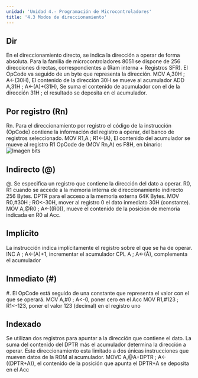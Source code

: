 ```yaml
---
unidad: 'Unidad 4.- Programación de Microcontroladores'
title: '4.3 Modos de direccionamiento'
---
```


## Dir
En el direccionamiento directo, se indica la dirección a operar de forma absoluta.
Para la familia de microcontroladores 8051 se dispone de 256 direcciones directas, correspondientes a (Ram interna + Registros SFR).
El OpCode va seguido de un byte que representa la dirección.
MOV A,30H ; A<-(30H), El contenido de la dirección 30H se mueve al acumulador ADD A,31H ; A<-(A)+(31H), Se suma el contenido de acumulador con el de la dirección 31H ; el resultado se deposita en el acumulador.

## Por registro (Rn)
Rn. Para el direccionamiento por registro el código de la instrucción (OpCode) contiene la información del registro a operar, del banco de registros seleccionado. MOV R1,A ; R1<-(A), El contenido del acumulador se mueve al registro R1 OpCode de (MOV Rn,A) es F8H, en binario:
![Imagen bits](/images/u4/4-3.png)

## Indirecto (@)
@. Se especifica un registro que contiene la dirección del dato a operar.
R0, R1 cuando se accede a la memoria interna de direccionamiento indirecto 256 Bytes.
DPTR para el acceso a la memoria externa 64K Bytes.
MOV R0,#30H ; RO<-30H, mover al registro 0 el dato inmediato 30H (constante). 
MOV A,@R0 ; A<-((R0)), mueve el contenido de la posición de memoria indicada en R0 al Acc.

## Implícito
La instrucción indica implícitamente el registro sobre el que se ha de operar.
INC A ; A<-(A)+1, incrementar el acumulador
CPL A ; A<-(Ã), complementa el acumulador

## Inmediato (#)
#. El OpCode está seguido de una constante que representa el valor con el que se
operará.
MOV A,#0 ; A<-0, poner cero en el Acc
MOV R1,#123 ; R1<-123, poner el valor 123 (decimal) en el registro uno

## Indexado
Se utilizan dos registros para apuntar a la dirección que contiene el dato. La suma del contenido del DPTR más el acumulador determina la dirección a operar.
Este direccionamiento esta limitado a dos únicas instrucciones que mueven datos de la ROM al acumulador.
MOVC A,@A+DPTR ; A<-((DPTR+A)), el contenido de la posición que apunta el DPTR+A se deposita en el Acc